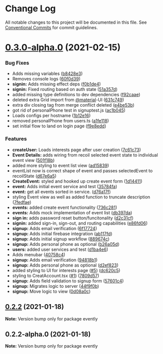 # Change Log

All notable changes to this project will be documented in this file.
See [Conventional Commits](https://conventionalcommits.org) for commit guidelines.

# [0.3.0-alpha.0](https://github.com/ConcordUSA/engineering-training-2021a/compare/v0.2.2...v0.3.0-alpha.0) (2021-02-15)


### Bug Fixes

* Adds missing variables ([b8428e3](https://github.com/ConcordUSA/engineering-training-2021a/commit/b8428e3b42e367f4ef72aa454915c95345bb08e7))
* Removes console logs ([60f0d39](https://github.com/ConcordUSA/engineering-training-2021a/commit/60f0d39b7c9badf528c681e209f2e7824fc2738e))
* **signin:** Adds missing effect deps ([f0b1de4](https://github.com/ConcordUSA/engineering-training-2021a/commit/f0b1de452f8efdd364fb37ccee31c40e382071b4))
* **signin:** Fixed routing based on auth state ([51a357d](https://github.com/ConcordUSA/engineering-training-2021a/commit/51a357d01013a8b6f74438d72ef4985a61e72fd7))
* added missing type definitions to dev dependencies ([f92caae](https://github.com/ConcordUSA/engineering-training-2021a/commit/f92caae35503dec16cee55daac65d85e4a93cd5b))
* deleted extra Grid import from [@material](https://github.com/material)-UI ([631c749](https://github.com/ConcordUSA/engineering-training-2021a/commit/631c749ef21109c6543991d35e0f5336f9435b59))
* extra div closing tag from merge conflict deleted ([e4be53b](https://github.com/ConcordUSA/engineering-training-2021a/commit/e4be53bd7954e1b403beb166f1f1da44b4503bfb))
* got rid of personalPhone test in signuptest.js ([ac1b045](https://github.com/ConcordUSA/engineering-training-2021a/commit/ac1b0459a4833576d49a3c0a36915fc8fdefcf08))
* Loads configs per hostname ([1b12e16](https://github.com/ConcordUSA/engineering-training-2021a/commit/1b12e1636ae342d2e8f4e467ca3efa3300dc5988))
* removed personalPhone from users.ts ([a1fe118](https://github.com/ConcordUSA/engineering-training-2021a/commit/a1fe118a440777e8985784aae677384f45eb6b13))
* set initial flow to land on login page ([f9e8edd](https://github.com/ConcordUSA/engineering-training-2021a/commit/f9e8edd5716373d2b1e37615466f4ee6ebf5ea68))


### Features

* **createUser:** Loads interests page after user creation ([7c61c73](https://github.com/ConcordUSA/engineering-training-2021a/commit/7c61c737a6d6af9c3e8d9da35b30ec53362bc2fd))
* **Event Details:** adds wiring from recoil selected event state to individual event view ([501f18b](https://github.com/ConcordUSA/engineering-training-2021a/commit/501f18b36100abf8966ad42a20ed73695b356c28))
* added more styling to event list view ([ad15839](https://github.com/ConcordUSA/engineering-training-2021a/commit/ad158392a153b0fda5928c4eafdbd5eaf8cdc106))
* eventList now is correct shape of event and passes selectedEvent to recoilState ([d67e6a5](https://github.com/ConcordUSA/engineering-training-2021a/commit/d67e6a5fbd913ec8358641903267829eb21876ab))
* **CreateEvent:** styled and hooked up create event form ([1d14411](https://github.com/ConcordUSA/engineering-training-2021a/commit/1d14411c4305ea583e555b88f65861cb2b265b5d))
* **event:** Adds initial event service and test ([35784fa](https://github.com/ConcordUSA/engineering-training-2021a/commit/35784fa3a359a0ed1e0d0c29afb9efd6a1d2acd4))
* **event:** get all events sorted in service. ([d76a17f](https://github.com/ConcordUSA/engineering-training-2021a/commit/d76a17f9044dbf70c777f7c738060326707159c5))
* styling Event view as well as added function to truncate description ([7fedfae](https://github.com/ConcordUSA/engineering-training-2021a/commit/7fedfaeaeb61305d7e5c1e5a3db48458d893e189))
* **events:** added create event functionality ([736c281](https://github.com/ConcordUSA/engineering-training-2021a/commit/736c2811c2ba7296d25467a4465a51be3337cc47))
* **events:** Adds mock implementation of event list ([db397da](https://github.com/ConcordUSA/engineering-training-2021a/commit/db397dadac72a0987f8c3a70da2f71bc32164010))
* **sign in:** adds password reset button/funcitonality ([d2c31cf](https://github.com/ConcordUSA/engineering-training-2021a/commit/d2c31cf418bbd87e2ec80744f7f7aad5054c0376))
* **signin:** added sign-in, sign-out, and routing capabilities ([e86fd06](https://github.com/ConcordUSA/engineering-training-2021a/commit/e86fd06431a2d81ccc623b7364c54654b6600e9f))
* **signup:** Adds email verification ([6f17724](https://github.com/ConcordUSA/engineering-training-2021a/commit/6f17724734477e03f188c63880bd0f3a8f407afe))
* **signup:** Adds initial firebase integration ([ab117fd](https://github.com/ConcordUSA/engineering-training-2021a/commit/ab117fd22a22643ffbe2398b93c922bf5e9804b0))
* **signup:** Adds initial signup workflow ([889674c](https://github.com/ConcordUSA/engineering-training-2021a/commit/889674c14868784c3af3b6ea5edbb4f3d3b622e6))
* **signup:** Adds personal phone as optional ([b26a05d](https://github.com/ConcordUSA/engineering-training-2021a/commit/b26a05d475654ed0ea207cfe28b9bbaa01295d01))
* **users:** added user services and test ([d1ba4e6](https://github.com/ConcordUSA/engineering-training-2021a/commit/d1ba4e6adf61539b1ff306c1f4ff24cc71dbc85c))
* Adds menubar ([40758c4](https://github.com/ConcordUSA/engineering-training-2021a/commit/40758c4a722da3cc2a4c7836f2be83c9cc756e46))
* **signup:** Adds email verification ([94818b1](https://github.com/ConcordUSA/engineering-training-2021a/commit/94818b1afa792cba689d7ef4d46e45961f5eb602))
* **signup:** Adds personal phone as optional ([d2ef823](https://github.com/ConcordUSA/engineering-training-2021a/commit/d2ef8238ec7e25e8bd865570036bb18d138f6bfb))
* added styling to UI for interests page ([#5](https://github.com/ConcordUSA/engineering-training-2021a/issues/5)) ([dc620c5](https://github.com/ConcordUSA/engineering-training-2021a/commit/dc620c58a1915e74072bdf56788834381a45b167))
* styling to CreatAccount.tsx ([#1](https://github.com/ConcordUSA/engineering-training-2021a/issues/1)) ([7809d57](https://github.com/ConcordUSA/engineering-training-2021a/commit/7809d57a15a09fb2c8f22962a0f5941db751a6a2))
* **signup:** Adds field validation to signup form ([57601c4](https://github.com/ConcordUSA/engineering-training-2021a/commit/57601c46851bb5596221fa6f662dd27d32d9e937))
* **signup:** Migrates logic to server ([44f9f0b](https://github.com/ConcordUSA/engineering-training-2021a/commit/44f9f0bd7d655d8754534a58a58cd324e422008b))
* **signup:** Move logic to view ([0d08a0c](https://github.com/ConcordUSA/engineering-training-2021a/commit/0d08a0c738b32f0b7f388572374715c7de4efbec))





## [0.2.2](https://github.com/ConcordUSA/engineering-training-2021a/compare/v0.2.2-alpha.0...v0.2.2) (2021-01-18)

**Note:** Version bump only for package evently





## 0.2.2-alpha.0 (2021-01-18)

**Note:** Version bump only for package evently
